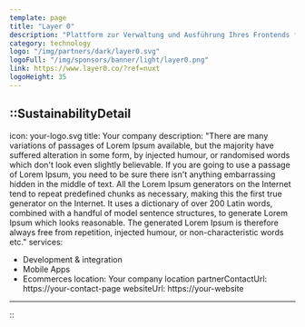 ```yaml
---
template: page
title: "Layer 0"
description: "Plattform zur Verwaltung und Ausführung Ihres Frontends für sofortige Ladevorgänge. Infrastruktur für dynamische Websites im Sekundentakt. Entwickeln, bereitstellen, Vorschau, experimentieren, überwachen und betreiben Sie Ihr Frontend."
category: technology
logo: "/img/partners/dark/layer0.svg"
logoFull: "/img/sponsors/banner/light/layer0.png"
link: https://www.layer0.co/?ref=nuxt
logoHeight: 35
---
```

<!-- Leave the icon prop as is, the Nuxt team will replace it -->
::SustainabilityDetail
---
icon: your-logo.svg
title: Your company
description: "There are many variations of passages of Lorem Ipsum available, but the majority have suffered alteration in some form, by injected humour, or randomised words which don't look even slightly believable. If you are going to use a passage of Lorem Ipsum, you need to be sure there isn't anything embarrassing hidden in the middle of text. All the Lorem Ipsum generators on the Internet tend to repeat predefined chunks as necessary, making this the first true generator on the Internet. It uses a dictionary of over 200 Latin words, combined with a handful of model sentence structures, to generate Lorem Ipsum which looks reasonable. The generated Lorem Ipsum is therefore always free from repetition, injected humour, or non-characteristic words etc."
services:
  - Development & integration
  - Mobile Apps
  - Ecommerces
location: Your company location
partnerContactUrl: https://your-contact-page
websiteUrl: https://your-website
---
::
